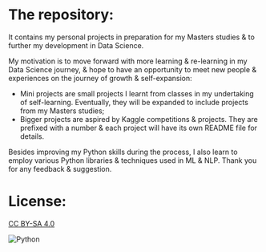 # The repository:

It contains my personal projects in preparation for my Masters studies & to further my development in Data Science.

My motivation is to move forward with more learning & re-learning in my Data Science journey, & hope to have an opportunity to meet new people & experiences on the journey of growth & self-expansion:
- Mini projects are small projects I learnt from classes in my undertaking of self-learning. Eventually, they will be expanded to include projects from my Masters studies;
- Bigger projects are aspired by Kaggle competitions & projects. They are prefixed with a number & each project will have its own README file for details.

Besides improving my Python skills during the process, I also learn to employ various Python libraries & techniques used in ML & NLP. Thank you for any feedback & suggestion.

# License:
[CC BY-SA 4.0](https://creativecommons.org/licenses/by-sa/4.0/)

![Python](https://img.shields.io/badge/python-3670A0?style=for-the-badge&logo=python&logoColor=ffdd54)






